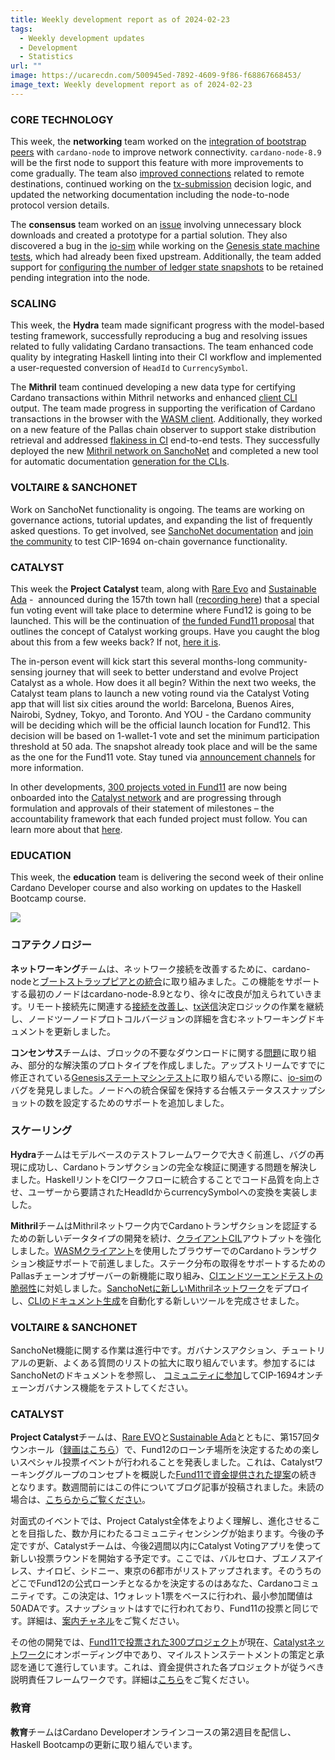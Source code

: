 ```yaml
---
title: Weekly development report as of 2024-02-23
tags:
  - Weekly development updates
  - Development
  - Statistics
url: ""
image: https://ucarecdn.com/500945ed-7892-4609-9f86-f68867668453/
image_text: Weekly development report as of 2024-02-23
---
```


### CORE TECHNOLOGY

This week, the **networking** team worked on the [integration of bootstrap peers](https://github.com/IntersectMBO/cardano-node/pull/5485) with `cardano-node` to improve network connectivity. `cardano-node-8.9` will be the first node to support this feature with more improvements to come gradually. The team also [improved connections](https://github.com/IntersectMBO/ouroboros-network/pull/4800) related to remote destinations, continued working on the [tx-submission](https://github.com/IntersectMBO/ouroboros-network/issues/3311) decision logic, and updated the networking documentation including the node-to-node protocol version details.

The **consensus** team worked on an [issue](https://github.com/IntersectMBO/ouroboros-consensus/issues/952) involving unnecessary block downloads and created a prototype for a partial solution. They also discovered a bug in the [io-sim](https://github.com/input-output-hk/io-sim) while working on the [Genesis state machine tests](https://github.com/IntersectMBO/ouroboros-consensus/pull/808), which had already been fixed upstream. Additionally, the team added support for [configuring the number of ledger state snapshots](https://github.com/IntersectMBO/ouroboros-consensus/pull/943) to be retained pending integration into the node.

### SCALING

This week, the **Hydra** team made significant progress with the model-based testing framework, successfully reproducing a bug and resolving issues related to fully validating Cardano transactions. The team enhanced code quality by integrating Haskell linting into their CI workflow and implemented a user-requested conversion of `HeadId` to `CurrencySymbol`.

The **Mithril** team continued developing a new data type for certifying Cardano transactions within Mithril networks and enhanced [client CLI](https://github.com/input-output-hk/mithril/issues/1469) output. The team made progress in supporting the verification of Cardano transactions in the browser with the [WASM client](https://github.com/input-output-hk/mithril/issues/1470). Additionally, they worked on a new feature of the Pallas chain observer to support stake distribution retrieval and addressed [flakiness in CI](https://github.com/input-output-hk/mithril/issues/1147) end-to-end tests. They successfully deployed the new [Mithril network on SanchoNet](https://github.com/input-output-hk/mithril/issues/1503) and completed a new tool for automatic documentation [generation for the CLIs](https://github.com/input-output-hk/mithril/issues/1471).

### VOLTAIRE & SANCHONET

Work on SanchoNet functionality is ongoing. The teams are working on governance actions, tutorial updates, and expanding the list of frequently asked questions. To get involved, see [SanchoNet documentation](https://sancho.network/get-started/) and [join the community](https://sancho.network/get-started/discord) to test CIP-1694 on-chain governance functionality.

### CATALYST

This week the **Project Catalyst** team, along with [Rare Evo](https://twitter.com/RareEvo) and [Sustainable Ada](https://twitter.com/SustainableADA) -  announced during the 157th town hall ([recording here](https://www.youtube.com/live/klvMc8YfCJg?feature=shared&t=2177)) that a special fun voting event will take place to determine where Fund12 is going to be launched. This will be the continuation of [the funded Fund11 proposal](https://projectcatalyst.io/funds/11/catalyst-systems-improvements-discovery/catalyst-working-groups-research-and-scoping-analysis-by-iog-catalyst-team-rare-evo-and-sustainable-ada) that outlines the concept of Catalyst working groups. Have you caught the blog about this from a few weeks back? If not, [here it is](https://projectcatalyst.io/blog/catalyst-working-groups-roadmap). 

The in-person event will kick start this several months-long community-sensing journey that will seek to better understand and evolve Project Catalyst as a whole. How does it all begin? Within the next two weeks, the Catalyst team plans to launch a new voting round via the Catalyst Voting app that will list six cities around the world: Barcelona, Buenos Aires, Nairobi, Sydney, Tokyo, and Toronto. And YOU - the Cardano community will be deciding which will be the official launch location for Fund12. This decision will be based on 1-wallet-1 vote and set the minimum participation threshold at 50 ada. The snapshot already took place and will be the same as the one for the Fund11 vote. Stay tuned via [announcement channels](https://t.me/cardanocatalyst) for more information. 

In other developments, [300 projects voted in Fund11](https://projectcatalyst.io/funds/11) are now being onboarded into the [Catalyst network](https://docs.projectcatalyst.io/current-fund-basics/catalyst-network) and are progressing through formulation and approvals of their statement of milestones – the accountability framework that each funded project must follow. You can learn more about that [here](https://docs.projectcatalyst.io/current-fund-basics/project-onboarding).

### EDUCATION

This week, the **education** team is delivering the second week of their online Cardano Developer course and also working on updates to the Haskell Bootcamp course.

![](https://ucarecdn.com/c55d8dc0-74f8-48d9-b35b-a38aea87b383/-/preview/-/format/auto/-/quality/smart/)

### コアテクノロジー

**ネットワーキング**チームは、ネットワーク接続を改善するために、cardano-nodeと[ブートストラップピアとの統合](https://github.com/IntersectMBO/cardano-node/pull/5485)に取り組みました。この機能をサポートする最初のノードはcardano-node-8.9となり、徐々に改良が加えられていきます。リモート接続先に関連する[接続を改善し](https://github.com/IntersectMBO/ouroboros-network/pull/4800)、[tx送信](https://github.com/IntersectMBO/ouroboros-network/issues/3311)決定ロジックの作業を継続し、ノードツーノードプロトコルバージョンの詳細を含むネットワーキングドキュメントを更新しました。

**コンセンサス**チームは、ブロックの不要なダウンロードに関する[問題](https://github.com/IntersectMBO/ouroboros-consensus/issues/952)に取り組み、部分的な解決策のプロトタイプを作成しました。アップストリームですでに修正されている[Genesisステートマシンテスト](https://github.com/input-output-hk/io-sim)に取り組んでいる際に、[io-sim](https://github.com/input-output-hk/io-sim)のバグを発見しました。ノードへの統合保留を保持する台帳ステータススナップショットの数を設定するためのサポートを追加しました。

### スケーリング

**Hydra**チームはモデルベースのテストフレームワークで大きく前進し、バグの再現に成功し、Cardanoトランザクションの完全な検証に関連する問題を解決しました。HaskellリントをCIワークフローに統合することでコード品質を向上させ、ユーザーから要請されたHeadIdからcurrencySymbolへの変換を実装しました。

**Mithril**チームはMithrilネットワーク内でCardanoトランザクションを認証するための新しいデータタイプの開発を続け、[クライアントCIL](https://github.com/input-output-hk/mithril/issues/1469)アウトプットを強化しました。[WASMクライアント](https://github.com/input-output-hk/mithril/issues/1470)を使用したブラウザーでのCardanoトランザクション検証サポートで前進しました。ステーク分布の取得をサポートするためのPallasチェーンオブザーバーの新機能に取り組み、[CIエンドツーエンドテストの脆弱性](https://github.com/input-output-hk/mithril/issues/1147)に対処しました。[SanchoNetに新しいMithrilネットワーク](https://github.com/input-output-hk/mithril/issues/1503)をデプロイし、[CLIのドキュメント生成](https://github.com/input-output-hk/mithril/issues/1471)を自動化する新しいツールを完成させました。

### VOLTAIRE & SANCHONET

SanchoNet機能に関する作業は進行中です。ガバナンスアクション、チュートリアルの更新、よくある質問のリストの拡大に取り組んでいます。参加するにはSanchoNetのドキュメントを参照し、 [コミュニティに参加](https://sancho.network/get-started/discord)してCIP-1694オンチェーンガバナンス機能をテストしてください。

### CATALYST

**Project Catalyst**チームは、[Rare EVO](https://twitter.com/RareEvo)と[Sustainable Ada](https://twitter.com/SustainableADA)とともに、第157回タウンホール（[録画はこちら](https://www.youtube.com/live/klvMc8YfCJg?feature=shared&t=2177)）で、Fund12のローンチ場所を決定するための楽しいスペシャル投票イベントが行われることを発表しました。これは、Catalystワーキンググループのコンセプトを概説した[Fund11で資金提供された提案](https://projectcatalyst.io/funds/11/catalyst-systems-improvements-discovery/catalyst-working-groups-research-and-scoping-analysis-by-iog-catalyst-team-rare-evo-and-sustainable-ada)の続きとなります。数週間前にはこの件についてブログ記事が投稿されました。未読の場合は、[こちらからご覧ください](https://projectcatalyst.io/blog/catalyst-working-groups-roadmap)。 

対面式のイベントでは、Project Catalyst全体をよりよく理解し、進化させることを目指した、数か月にわたるコミュニティセンシングが始まります。今後の予定ですが、Catalystチームは、今後2週間以内にCatalyst Votingアプリを使って新しい投票ラウンドを開始する予定です。ここでは、バルセロナ、ブエノスアイレス、ナイロビ、シドニー、東京の6都市がリストアップされます。そのうちのどこでFund12の公式ローンチとなるかを決定するのはあなた、Cardanoコミュニティです。この決定は、1ウォレット1票をベースに行われ、最小参加閾値は50ADAです。スナップショットはすでに行われており、Fund11の投票と同じです。詳細は、[案内チャネル](https://t.me/cardanocatalyst)をご覧ください。 

その他の開発では、[Fund11で投票された300プロジェクト](https://projectcatalyst.io/funds/11)が現在、[Catalystネットワーク](https://docs.projectcatalyst.io/current-fund-basics/catalyst-network)にオンボーディング中であり、マイルストンステートメントの策定と承認を通じて進行しています。これは、資金提供された各プロジェクトが従うべき説明責任フレームワークです。詳細は[こちら](https://docs.projectcatalyst.io/current-fund-basics/project-onboarding)をご覧ください。

### 教育

**教育**チームはCardano Developerオンラインコースの第2週目を配信し、Haskell Bootcampの更新に取り組んでいます。
